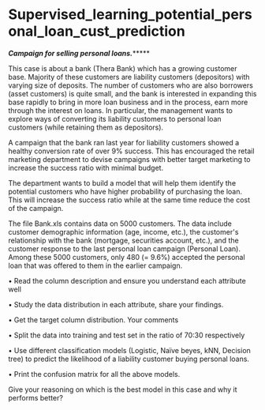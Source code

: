 # Supervised_learning_potential_personal_loan_cust_prediction

  *******Campaign for selling personal loans.************

This case is about a bank (Thera Bank) which has a growing customer base. Majority of these customers are liability customers (depositors) with varying size of deposits. The number of customers who are also borrowers (asset customers) is quite small, and the bank is interested in expanding this base rapidly to bring in more loan business and in the process, earn more through the interest on loans. In particular, the management wants to explore ways of converting its liability customers to personal loan customers (while retaining them as depositors).

A campaign that the bank ran last year for liability customers showed a healthy conversion rate of over 9% success. This has encouraged the retail marketing department to devise campaigns with better target marketing to increase the success ratio with minimal budget.

The department wants to build a model that will help them identify the potential customers who have higher probability of purchasing the loan. This will increase the success ratio while at the same time reduce the cost of the campaign.

The file Bank.xls contains data on 5000 customers. The data include customer demographic information (age, income, etc.), the customer's relationship with the bank (mortgage, securities account, etc.), and the customer response to the last personal loan campaign (Personal Loan). Among these 5000 customers, only 480 (= 9.6%) accepted the personal loan that was offered to them in the earlier campaign.

•	Read the column description and ensure you understand each attribute well

•	Study the data distribution in each attribute, share your findings.

•	Get the target column distribution. Your comments

•	Split the data into training and test set in the ratio of 70:30 respectively

•	Use different classification models (Logistic, Naïve beyes, kNN, Decision tree) to predict the likelihood of a liability customer buying personal loans.

•	Print the confusion matrix for all the above models.


Give your reasoning on which is the best model in this case and why it performs better?

